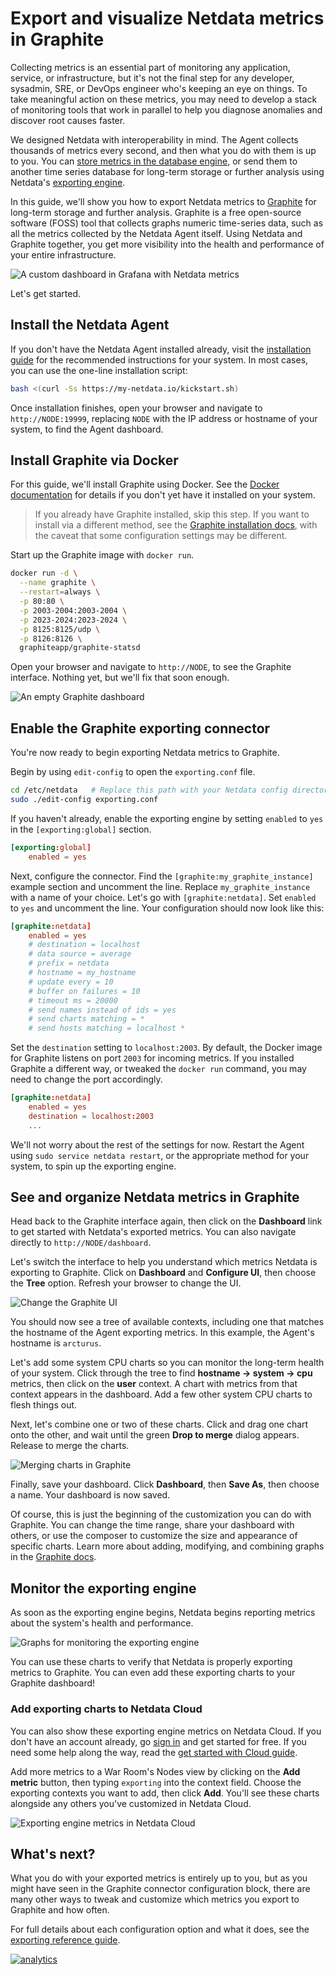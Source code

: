 <!--
title: Export and visualize Netdata metrics in Graphite 
description: "Use Netdata to collect and export thousands of metrics to Graphite for long-term storage or further analysis."
image: /img/seo/guides/export/export-netdata-metrics-graphite.png
-->

# Export and visualize Netdata metrics in Graphite

Collecting metrics is an essential part of monitoring any application, service, or infrastructure, but it's not the
final step for any developer, sysadmin, SRE, or DevOps engineer who's keeping an eye on things. To take meaningful
action on these metrics, you may need to develop a stack of monitoring tools that work in parallel to help you diagnose
anomalies and discover root causes faster.

We designed Netdata with interoperability in mind. The Agent collects thousands of metrics every second, and then what
you do with them is up to you. You can [store metrics in the database engine](/docs/guides/longer-metrics-storage.md),
or send them to another time series database for long-term storage or further analysis using Netdata's [exporting
engine](/docs/export/external-databases.md).

In this guide, we'll show you how to export Netdata metrics to [Graphite](https://graphiteapp.org/) for long-term
storage and further analysis. Graphite is a free open-source software (FOSS) tool that collects graphs numeric
time-series data, such as all the metrics collected by the Netdata Agent itself. Using Netdata and Graphite together,
you get more visibility into the health and performance of your entire infrastructure.

![A custom dashboard in Grafana with Netdata
metrics](https://user-images.githubusercontent.com/1153921/83903855-b8828480-a713-11ea-8edb-927ba521599b.png)

Let's get started.

## Install the Netdata Agent

If you don't have the Netdata Agent installed already, visit the [installation guide](/packaging/installer/README.md)
for the recommended instructions for your system. In most cases, you can use the one-line installation script:

```bash
bash <(curl -Ss https://my-netdata.io/kickstart.sh)
```

Once installation finishes, open your browser and navigate to `http://NODE:19999`, replacing `NODE` with the IP address
or hostname of your system, to find the Agent dashboard.

## Install Graphite via Docker

For this guide, we'll install Graphite using Docker. See the [Docker documentation](https://docs.docker.com/get-docker/)
for details if you don't yet have it installed on your system.

> If you already have Graphite installed, skip this step. If you want to install via a different method, see the
> [Graphite installation docs](https://graphite.readthedocs.io/en/latest/install.html), with the caveat that some
> configuration settings may be different.

Start up the Graphite image with `docker run`.

```bash
docker run -d \
  --name graphite \
  --restart=always \
  -p 80:80 \
  -p 2003-2004:2003-2004 \
  -p 2023-2024:2023-2024 \
  -p 8125:8125/udp \
  -p 8126:8126 \
  graphiteapp/graphite-statsd
```

Open your browser and navigate to `http://NODE`, to see the Graphite interface. Nothing yet, but we'll fix that soon
enough.

![An empty Graphite
dashboard](https://user-images.githubusercontent.com/1153921/83798958-ea371500-a659-11ea-8403-d46f77a05b78.png)

## Enable the Graphite exporting connector

You're now ready to begin exporting Netdata metrics to Graphite.

Begin by using `edit-config` to open the `exporting.conf` file.

```bash
cd /etc/netdata   # Replace this path with your Netdata config directory
sudo ./edit-config exporting.conf
```

If you haven't already, enable the exporting engine by setting `enabled` to `yes` in the `[exporting:global]` section.

```conf
[exporting:global]
    enabled = yes
```

Next, configure the connector. Find the `[graphite:my_graphite_instance]` example section and uncomment the line.
Replace `my_graphite_instance` with a name of your choice. Let's go with `[graphite:netdata]`. Set `enabled` to `yes`
and uncomment the line. Your configuration should now look like this:

```conf
[graphite:netdata]
    enabled = yes
    # destination = localhost
    # data source = average
    # prefix = netdata
    # hostname = my_hostname
    # update every = 10
    # buffer on failures = 10
    # timeout ms = 20000
    # send names instead of ids = yes
    # send charts matching = *
    # send hosts matching = localhost *
```

Set the `destination` setting to `localhost:2003`. By default, the Docker image for Graphite listens on port `2003` for
incoming metrics. If you installed Graphite a different way, or tweaked the `docker run` command, you may need to change
the port accordingly.

```conf
[graphite:netdata]
    enabled = yes
    destination = localhost:2003
    ...
```

We'll not worry about the rest of the settings for now. Restart the Agent using `sudo service netdata restart`, or the
appropriate method for your system, to spin up the exporting engine.

## See and organize Netdata metrics in Graphite

Head back to the Graphite interface again, then click on the **Dashboard** link to get started with Netdata's exported
metrics. You can also navigate directly to `http://NODE/dashboard`.

Let's switch the interface to help you understand which metrics Netdata is exporting to Graphite. Click on **Dashboard**
and **Configure UI**, then choose the **Tree** option. Refresh your browser to change the UI.

![Change the Graphite
UI](https://user-images.githubusercontent.com/1153921/83798697-77c63500-a659-11ea-8ed5-5e274953c871.png)

You should now see a tree of available contexts, including one that matches the hostname of the Agent exporting metrics.
In this example, the Agent's hostname is `arcturus`.

Let's add some system CPU charts so you can monitor the long-term health of your system. Click through the tree to find
**hostname → system → cpu** metrics, then click on the **user** context. A chart with metrics from that context appears
in the dashboard. Add a few other system CPU charts to flesh things out.

Next, let's combine one or two of these charts. Click and drag one chart onto the other, and wait until the green **Drop
to merge** dialog appears. Release to merge the charts.

![Merging charts in
Graphite](https://user-images.githubusercontent.com/1153921/83817628-1bbfd880-a67a-11ea-81bc-05efc639b6ce.png)

Finally, save your dashboard. Click **Dashboard**, then **Save As**, then choose a name. Your dashboard is now saved.

Of course, this is just the beginning of the customization you can do with Graphite. You can change the time range,
share your dashboard with others, or use the composer to customize the size and appearance of specific charts. Learn
more about adding, modifying, and combining graphs in the [Graphite
docs](https://graphite.readthedocs.io/en/latest/dashboard.html).

## Monitor the exporting engine

As soon as the exporting engine begins, Netdata begins reporting metrics about the system's health and performance.

![Graphs for monitoring the exporting
engine](https://user-images.githubusercontent.com/1153921/83800787-e5c02b80-a65c-11ea-865a-c447d2ce4cbb.png)

You can use these charts to verify that Netdata is properly exporting metrics to Graphite. You can even add these
exporting charts to your Graphite dashboard!

### Add exporting charts to Netdata Cloud

You can also show these exporting engine metrics on Netdata Cloud. If you don't have an account already, go [sign
in](https://app.netdata.cloud) and get started for free. If you need some help along the way, read the [get started with
Cloud guide](https://learn.netdata.cloud/docs/cloud/get-started).

Add more metrics to a War Room's Nodes view by clicking on the **Add metric** button, then typing `exporting` into the
context field. Choose the exporting contexts you want to add, then click **Add**. You'll see these charts alongside any
others you've customized in Netdata Cloud.

![Exporting engine metrics in Netdata
Cloud](https://user-images.githubusercontent.com/1153921/83902769-db139e00-a711-11ea-828e-aa7e32b04c75.png)

## What's next?

What you do with your exported metrics is entirely up to you, but as you might have seen in the Graphite connector
configuration block, there are many other ways to tweak and customize which metrics you export to Graphite and how
often. 

For full details about each configuration option and what it does, see the [exporting reference
guide](/exporting/README.md).

[![analytics](https://www.google-analytics.com/collect?v=1&aip=1&t=pageview&_s=1&ds=github&dr=https%3A%2F%2Fgithub.com%2Fnetdata%2Fnetdata&dl=https%3A%2F%2Fmy-netdata.io%2Fgithub%2Fdocs%2Fguides%2Fexport%2Fexport-netdata-metrics-graphite.md&_u=MAC~&cid=5792dfd7-8dc4-476b-af31-da2fdb9f93d2&tid=UA-64295674-3)](<>)
